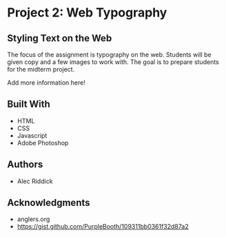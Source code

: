 # Project 2: Web Typography
## Styling Text on the Web

The focus of the assignment is typography on the web. Students will be given copy
and a few images to work with. The goal is to prepare students for the midterm
project. 

Add more information here!


## Built With

* HTML
* CSS
* Javascript
* Adobe Photoshop


## Authors

* Alec Riddick


## Acknowledgments

* anglers.org
* https://gist.github.com/PurpleBooth/109311bb0361f32d87a2